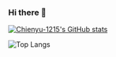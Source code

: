 ### Hi there 👋
[![Chienyu-1215's GitHub stats](https://github-readme-stats.vercel.app/api?username=Chienyu-1215)](https://github-readme-stats.vercel.app/api?username=Chienyu-1215&theme=vue)  

![Top Langs](https://github-readme-stats.vercel.app/api/top-langs/?username=Chienyu-1215&theme=vue)
<!--
**Chienyu-1215/Chienyu-1215** is a ✨ _special_ ✨ repository because its `README.md` (this file) appears on your GitHub profile.

Here are some ideas to get you started:

- 🔭 I’m currently working on ...
- 🌱 I’m currently learning ...
- 👯 I’m looking to collaborate on ...
- 🤔 I’m looking for help with ...
- 💬 Ask me about ...
- 📫 How to reach me: ...
- 😄 Pronouns: ...
- ⚡ Fun fact: ...
-->
